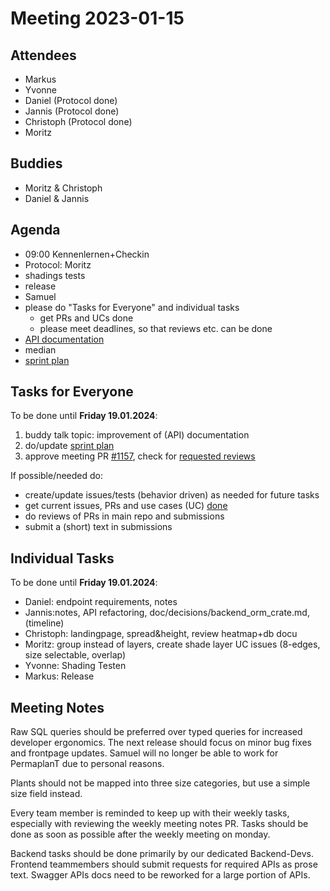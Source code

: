 # Meeting 2023-01-15

## Attendees

- Markus
- Yvonne
- Daniel (Protocol done)
- Jannis (Protocol done)
- Christoph (Protocol done)
- Moritz

## Buddies

- Moritz & Christoph
- Daniel & Jannis

## Agenda

- 09:00 Kennenlernen+Checkin
- Protocol: Moritz
- shadings tests
- release
- Samuel
- please do "Tasks for Everyone" and individual tasks
  - get PRs and UCs done
  - please meet deadlines, so that reviews etc. can be done
- [API documentation](../backend/03api_documentation.md)
- median
- [sprint plan](https://project.permaplant.net)

## Tasks for Everyone

To be done until **Friday 19.01.2024**:

1. buddy talk topic: improvement of (API) documentation
2. do/update [sprint plan](https://project.permaplant.net)
3. approve meeting PR [#1157](https://pull.permaplant.net/1157/files),
   check for [requested reviews](https://pulls.permaplant.net/?q=is%3Aopen+user-review-requested%3A%40me)

If possible/needed do:

- create/update issues/tests (behavior driven) as needed for future tasks
- get current issues, PRs and use cases (UC) [done](../usecases/README.md)
- do reviews of PRs in main repo and submissions
- submit a (short) text in submissions

## Individual Tasks

To be done until **Friday 19.01.2024**:

- Daniel: endpoint requirements, notes
- Jannis:notes, API refactoring,
  doc/decisions/backend_orm_crate.md,
  (timeline)
- Christoph: landingpage, spread&height, review heatmap+db docu
- Moritz: group instead of layers, create shade layer UC issues (8-edges, size selectable, overlap)
- Yvonne: Shading Testen
- Markus: Release

## Meeting Notes

Raw SQL queries should be preferred over typed queries for increased developer ergonomics.
The next release should focus on minor bug fixes and frontpage updates.
Samuel will no longer be able to work for PermaplanT due to personal reasons.

Plants should not be mapped into three size categories, but use a simple size field instead.

Every team member is reminded to keep up with their weekly tasks, especially with reviewing the weekly meeting notes PR.
Tasks should be done as soon as possible after the weekly meeting on monday.

Backend tasks should be done primarily by our dedicated Backend-Devs.
Frontend teammembers should submit requests for required APIs as prose text.
Swagger APIs docs need to be reworked for a large portion of APIs.
